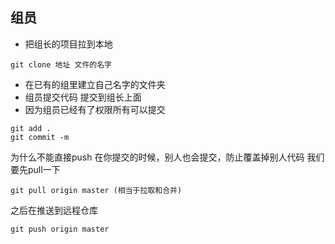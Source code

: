 ## 组员
- 把组长的项目拉到本地
```
git clone 地址 文件的名字
```
- 在已有的组里建立自己名字的文件夹
- 组员提交代码 提交到组长上面
- 因为组员已经有了权限所有可以提交
```
git add . 
git commit -m 
```

为什么不能直接push
在你提交的时候，别人也会提交，防止覆盖掉别人代码
我们要先pull一下
```
git pull origin master (相当于拉取和合并)
```
之后在推送到远程仓库
```
git push origin master
```
